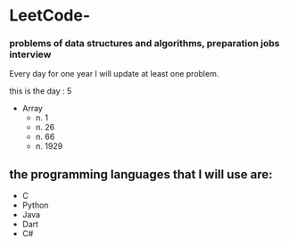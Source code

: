 # LeetCode-
### problems of data structures and algorithms, preparation jobs interview
Every day for one year I will update at least one problem.

this is the day : 5
- Array
   - n. 1
   - n. 26
   - n. 66
   - n. 1929
   



## the programming languages that I will use are:

- C
- Python
- Java
- Dart
- C#
  


